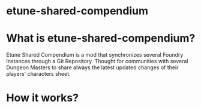 # etune-shared-compendium

# What is etune-shared-compendium?
Etune Shared Compendium is a mod that synchronizes several Foundry Instances through a Git Repository. Thought for communities with several Dungeon Masters to share always the latest updated changes of their players' characters sheet.

# How it works?
